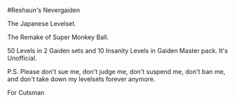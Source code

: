 #Reshaun's Nevergaiden

The Japanese Levelset.

The Remake of Super Monkey Ball.

50 Levels in 2 Gaiden sets and 10 Insanity Levels in Gaiden Master pack.
It's Unofficial.

P.S. Please don't sue me, don't judge me, don't suspend me, don't ban me, and don't take down my levelsets forever anymore.


For Cutsman
